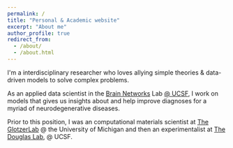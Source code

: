 ```yaml
---
permalink: /
title: "Personal & Academic website"
excerpt: "About me"
author_profile: true
redirect_from:
  - /about/
  - /about.html
---
```


I'm a interdisciplinary researcher who loves allying simple theories &
data-driven models to solve complex problems.

As an applied data scientist in the [Brain Networks](https://rajlab.ucsf.edu) Lab
[@ UCSF](https://radiology.ucsf.edu), I work on models that gives us insights
about and help improve diagnoses for a myriad of neurodegenerative diseases.

Prior to this position, I was an computational materials scientist at
[The GlotzerLab](http://glotzerlab.engin.umich.edu/home/) @ the University of Michigan
 and then an experimentalist at [The Douglas Lab](https://bionano.ucsf.edu/), @ UCSF.

